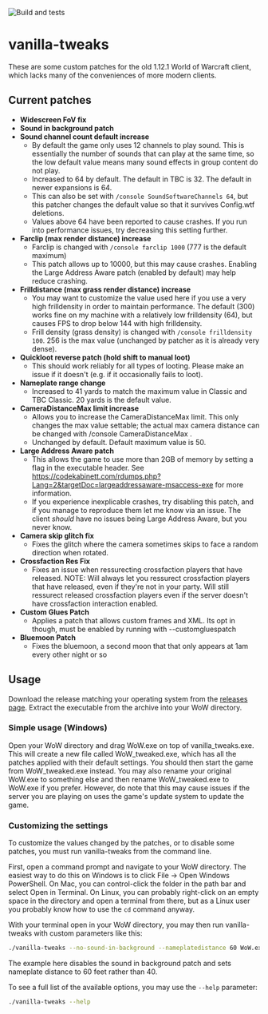 ![Build and tests](https://github.com/brndd/vanilla-tweaks/actions/workflows/rust.yml/badge.svg)
 
# vanilla-tweaks

These are some custom patches for the old 1.12.1 World of Warcraft client, which lacks many of the conveniences of more modern clients.

## Current patches

- **Widescreen FoV fix**
- **Sound in background patch**
- **Sound channel count default increase**
  - By default the game only uses 12 channels to play sound. This is essentially the number of sounds that can play at the same time, so the low default value means many sound effects in group content do not play.
  - Increased to 64 by default. The default in TBC is 32. The default in newer expansions is 64. 
  - This can also be set with `/console SoundSoftwareChannels 64`, but this patcher changes the default value so that it survives Config.wtf deletions.
  - Values above 64 have been reported to cause crashes. If you run into performance issues, try decreasing this setting further.
- **Farclip (max render distance) increase**
  - Farclip is changed with `/console farclip 1000` (777 is the default maximum)
  - This patch allows up to 10000, but this may cause crashes. Enabling the Large Address Aware patch (enabled by default) may help reduce crashing.
- **Frilldistance (max grass render distance) increase**
  - You may want to customize the value used here if you use a very high frilldensity in order to maintain performance. The default (300) works fine on my machine with a relatively low frilldensity (64), but causes FPS to drop below 144 with high frilldensity.
  - Frill density (grass density) is changed with `/console frilldensity 100`. 256 is the max value (unchanged by patcher as it is already very dense).
- **Quickloot reverse patch (hold shift to manual loot)**
  - This should work reliably for all types of looting. Please make an issue if it doesn't (e.g. if it occasionally fails to loot).
- **Nameplate range change**
  - Increased to 41 yards to match the maximum value in Classic and TBC Classic. 20 yards is the default value.
- **CameraDistanceMax limit increase**
  - Allows you to increase the CameraDistanceMax limit. This only changes the max value settable; the actual max camera distance can be changed with /console CameraDistanceMax <value>.
  - Unchanged by default. Default maximum value is 50.
- **Large Address Aware patch**
  - This allows the game to use more than 2GB of memory by setting a flag in the executable header. See https://codekabinett.com/rdumps.php?Lang=2&targetDoc=largeaddressaware-msaccess-exe for more information.
  - If you experience inexplicable crashes, try disabling this patch, and if you manage to reproduce them let me know via an issue. The client *should* have no issues being Large Address Aware, but you never know.
- **Camera skip glitch fix**
  - Fixes the glitch where the camera sometimes skips to face a random direction when rotated.
- **Crossfaction Res Fix**
  - Fixes an issue when ressurecting crossfaction players that have released. NOTE: Will always let you ressurect crossfaction players that have released, even if they're not in your party. Will still ressurect released crossfaction players even if the server doesn't have crossfaction interaction enabled.
- **Custom Glues Patch**
  - Applies a patch that allows custom frames and XML. Its opt in though, must be enabled by running with --customgluespatch
- **Bluemoon Patch**
  - Fixes the bluemoon, a second moon that that only appears at 1am every other night or so
## Usage

Download the release matching your operating system from the [releases page](https://github.com/brndd/vanilla-tweaks/releases). Extract the executable from the archive into your WoW directory.

### Simple usage (Windows)

Open your WoW directory and drag WoW.exe on top of vanilla_tweaks.exe. This will create a new file called WoW_tweaked.exe, which has all the patches applied with their default settings. You should then start the game from WoW_tweaked.exe instead. You may also rename your original WoW.exe to something else and then rename WoW_tweaked.exe to WoW.exe if you prefer. However, do note that this may cause issues if the server you are playing on uses the game's update system to update the game.

### Customizing the settings

To customize the values changed by the patches, or to disable some patches, you must run vanilla-tweaks from the command line.

First, open a command prompt and navigate to your WoW directory. The easiest way to do this on Windows is to click File -> Open Windows PowerShell. On Mac, you can control-click the folder in the path bar and select Open in Terminal. On Linux, you can probably right-click on an empty space in the directory and open a terminal from there, but as a Linux user you probably know how to use the `cd` command anyway.

With your terminal open in your WoW directory, you may then run vanilla-tweaks with custom parameters like this:

```sh
./vanilla-tweaks --no-sound-in-background --nameplatedistance 60 WoW.exe
```

The example here disables the sound in background patch and sets nameplate distance to 60 feet rather than 40.

To see a full list of the available options, you may use the `--help` parameter:

```sh
./vanilla-tweaks --help
```